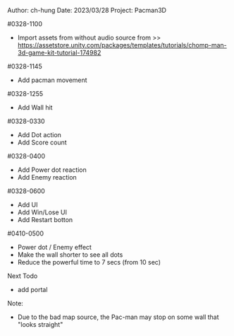 Author: ch-hung
Date: 2023/03/28
Project: Pacman3D

#0328-1100
- Import assets from without audio source from >> https://assetstore.unity.com/packages/templates/tutorials/chomp-man-3d-game-kit-tutorial-174982

#0328-1145
- Add pacman movement

#0328-1255
- Add Wall hit

#0328-0330
- Add Dot action
- Add Score count

#0328-0400
- Add Power dot reaction
- Add Enemy reaction

#0328-0600
- Add UI
- Add Win/Lose UI
- Add Restart botton

#0410-0500
- Power dot / Enemy effect
- Make the wall shorter to see all dots
- Reduce the powerful time to 7 secs (from 10 sec)

Next Todo
- add portal

Note:
- Due to the bad map source, the Pac-man may stop on some wall that "looks straight"
